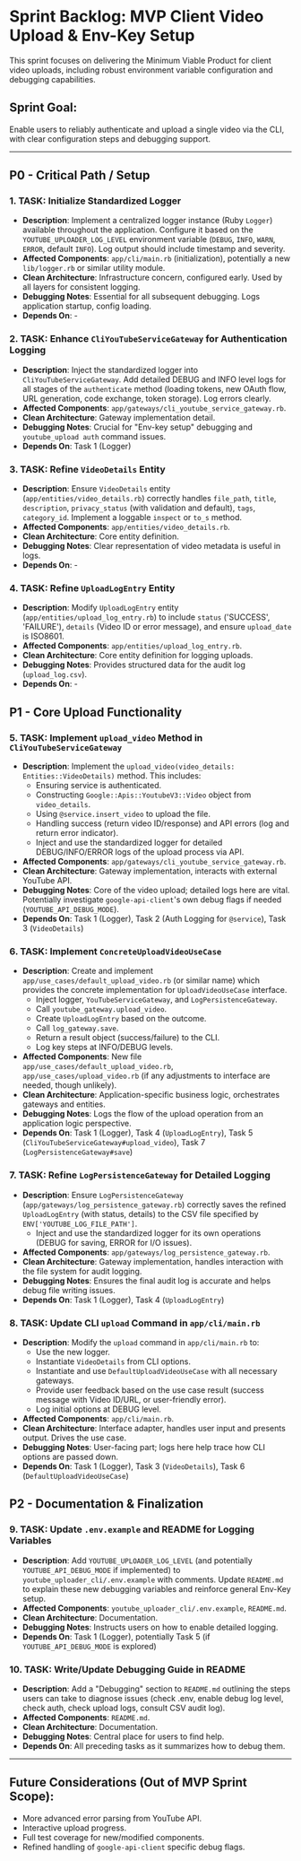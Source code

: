 # Sprint Backlog: MVP Client Video Upload & Env-Key Setup

This sprint focuses on delivering the Minimum Viable Product for client video uploads,
including robust environment variable configuration and debugging capabilities.

## Sprint Goal:
Enable users to reliably authenticate and upload a single video via the CLI,
with clear configuration steps and debugging support.

---

## P0 - Critical Path / Setup

### 1. TASK: Initialize Standardized Logger
*   **Description**: Implement a centralized logger instance (Ruby `Logger`) available throughout the application. Configure it based on the `YOUTUBE_UPLOADER_LOG_LEVEL` environment variable (`DEBUG`, `INFO`, `WARN`, `ERROR`, default `INFO`). Log output should include timestamp and severity.
*   **Affected Components**: `app/cli/main.rb` (initialization), potentially a new `lib/logger.rb` or similar utility module.
*   **Clean Architecture**: Infrastructure concern, configured early. Used by all layers for consistent logging.
*   **Debugging Notes**: Essential for all subsequent debugging. Logs application startup, config loading.
*   **Depends On**: -

### 2. TASK: Enhance `CliYouTubeServiceGateway` for Authentication Logging
*   **Description**: Inject the standardized logger into `CliYouTubeServiceGateway`. Add detailed DEBUG and INFO level logs for all stages of the `authenticate` method (loading tokens, new OAuth flow, URL generation, code exchange, token storage). Log errors clearly.
*   **Affected Components**: `app/gateways/cli_youtube_service_gateway.rb`.
*   **Clean Architecture**: Gateway implementation detail.
*   **Debugging Notes**: Crucial for "Env-key setup" debugging and `youtube_upload auth` command issues.
*   **Depends On**: Task 1 (Logger)

### 3. TASK: Refine `VideoDetails` Entity
*   **Description**: Ensure `VideoDetails` entity (`app/entities/video_details.rb`) correctly handles `file_path`, `title`, `description`, `privacy_status` (with validation and default), `tags`, `category_id`. Implement a loggable `inspect` or `to_s` method.
*   **Affected Components**: `app/entities/video_details.rb`.
*   **Clean Architecture**: Core entity definition.
*   **Debugging Notes**: Clear representation of video metadata is useful in logs.
*   **Depends On**: -

### 4. TASK: Refine `UploadLogEntry` Entity
*   **Description**: Modify `UploadLogEntry` entity (`app/entities/upload_log_entry.rb`) to include `status` ('SUCCESS', 'FAILURE'), `details` (Video ID or error message), and ensure `upload_date` is ISO8601.
*   **Affected Components**: `app/entities/upload_log_entry.rb`.
*   **Clean Architecture**: Core entity definition for logging uploads.
*   **Debugging Notes**: Provides structured data for the audit log (`upload_log.csv`).
*   **Depends On**: -

## P1 - Core Upload Functionality

### 5. TASK: Implement `upload_video` Method in `CliYouTubeServiceGateway`
*   **Description**: Implement the `upload_video(video_details: Entities::VideoDetails)` method. This includes:
    *   Ensuring service is authenticated.
    *   Constructing `Google::Apis::YoutubeV3::Video` object from `video_details`.
    *   Using `@service.insert_video` to upload the file.
    *   Handling success (return video ID/response) and API errors (log and return error indicator).
    *   Inject and use the standardized logger for detailed DEBUG/INFO/ERROR logs of the upload process via API.
*   **Affected Components**: `app/gateways/cli_youtube_service_gateway.rb`.
*   **Clean Architecture**: Gateway implementation, interacts with external YouTube API.
*   **Debugging Notes**: Core of the video upload; detailed logs here are vital. Potentially investigate `google-api-client`'s own debug flags if needed (`YOUTUBE_API_DEBUG_MODE`).
*   **Depends On**: Task 1 (Logger), Task 2 (Auth Logging for `@service`), Task 3 (`VideoDetails`)

### 6. TASK: Implement `ConcreteUploadVideoUseCase`
*   **Description**: Create and implement `app/use_cases/default_upload_video.rb` (or similar name) which provides the concrete implementation for `UploadVideoUseCase` interface.
    *   Inject logger, `YouTubeServiceGateway`, and `LogPersistenceGateway`.
    *   Call `youtube_gateway.upload_video`.
    *   Create `UploadLogEntry` based on the outcome.
    *   Call `log_gateway.save`.
    *   Return a result object (success/failure) to the CLI.
    *   Log key steps at INFO/DEBUG levels.
*   **Affected Components**: New file `app/use_cases/default_upload_video.rb`, `app/use_cases/upload_video.rb` (if any adjustments to interface are needed, though unlikely).
*   **Clean Architecture**: Application-specific business logic, orchestrates gateways and entities.
*   **Debugging Notes**: Logs the flow of the upload operation from an application logic perspective.
*   **Depends On**: Task 1 (Logger), Task 4 (`UploadLogEntry`), Task 5 (`CliYouTubeServiceGateway#upload_video`), Task 7 (`LogPersistenceGateway#save`)

### 7. TASK: Refine `LogPersistenceGateway` for Detailed Logging
*   **Description**: Ensure `LogPersistenceGateway` (`app/gateways/log_persistence_gateway.rb`) correctly saves the refined `UploadLogEntry` (with status, details) to the CSV file specified by `ENV['YOUTUBE_LOG_FILE_PATH']`.
    *   Inject and use the standardized logger for its own operations (DEBUG for saving, ERROR for I/O issues).
*   **Affected Components**: `app/gateways/log_persistence_gateway.rb`.
*   **Clean Architecture**: Gateway implementation, handles interaction with the file system for audit logging.
*   **Debugging Notes**: Ensures the final audit log is accurate and helps debug file writing issues.
*   **Depends On**: Task 1 (Logger), Task 4 (`UploadLogEntry`)

### 8. TASK: Update CLI `upload` Command in `app/cli/main.rb`
*   **Description**: Modify the `upload` command in `app/cli/main.rb` to:
    *   Use the new logger.
    *   Instantiate `VideoDetails` from CLI options.
    *   Instantiate and use `DefaultUploadVideoUseCase` with all necessary gateways.
    *   Provide user feedback based on the use case result (success message with Video ID/URL, or user-friendly error).
    *   Log initial options at DEBUG level.
*   **Affected Components**: `app/cli/main.rb`.
*   **Clean Architecture**: Interface adapter, handles user input and presents output. Drives the use case.
*   **Debugging Notes**: User-facing part; logs here help trace how CLI options are passed down.
*   **Depends On**: Task 1 (Logger), Task 3 (`VideoDetails`), Task 6 (`DefaultUploadVideoUseCase`)

## P2 - Documentation & Finalization

### 9. TASK: Update `.env.example` and README for Logging Variables
*   **Description**: Add `YOUTUBE_UPLOADER_LOG_LEVEL` (and potentially `YOUTUBE_API_DEBUG_MODE` if implemented) to `youtube_uploader_cli/.env.example` with comments. Update `README.md` to explain these new debugging variables and reinforce general Env-Key setup.
*   **Affected Components**: `youtube_uploader_cli/.env.example`, `README.md`.
*   **Clean Architecture**: Documentation.
*   **Debugging Notes**: Instructs users on how to enable detailed logging.
*   **Depends On**: Task 1 (Logger), potentially Task 5 (if `YOUTUBE_API_DEBUG_MODE` is explored)

### 10. TASK: Write/Update Debugging Guide in README
*   **Description**: Add a "Debugging" section to `README.md` outlining the steps users can take to diagnose issues (check .env, enable debug log level, check auth, check upload logs, consult CSV audit log).
*   **Affected Components**: `README.md`.
*   **Clean Architecture**: Documentation.
*   **Debugging Notes**: Central place for users to find help.
*   **Depends On**: All preceding tasks as it summarizes how to debug them.

---
## Future Considerations (Out of MVP Sprint Scope):
*   More advanced error parsing from YouTube API.
*   Interactive upload progress.
*   Full test coverage for new/modified components.
*   Refined handling of `google-api-client` specific debug flags.
```
